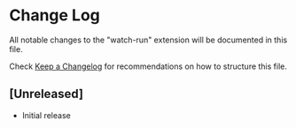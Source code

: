 # Change Log
All notable changes to the "watch-run" extension will be documented in this file.

Check [Keep a Changelog](http://keepachangelog.com/) for recommendations on how to structure this file.

## [Unreleased]
- Initial release